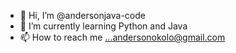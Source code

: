 - 👋 Hi, I’m @andersonjava-code 
- 🌱 I’m currently learning Python and Java
- 📫 How to reach me ...andersonokolo@gmail.com

<!---
andersonjava-code/andersonjava-code is a ✨ special ✨ repository because its `README.md` (this file) appears on your GitHub profile.
You can click the Preview link to take a look at your changes.
--->
